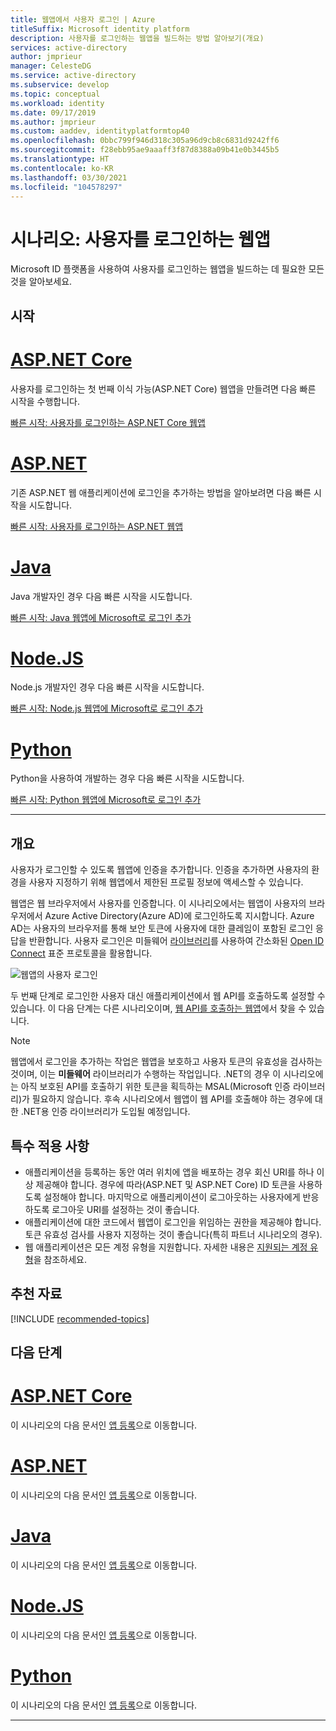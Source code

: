 ```yaml
---
title: 웹앱에서 사용자 로그인 | Azure
titleSuffix: Microsoft identity platform
description: 사용자를 로그인하는 웹앱을 빌드하는 방법 알아보기(개요)
services: active-directory
author: jmprieur
manager: CelesteDG
ms.service: active-directory
ms.subservice: develop
ms.topic: conceptual
ms.workload: identity
ms.date: 09/17/2019
ms.author: jmprieur
ms.custom: aaddev, identityplatformtop40
ms.openlocfilehash: 0bbc799f946d318c305a96d9cb8c6831d9242ff6
ms.sourcegitcommit: f28ebb95ae9aaaff3f87d8388a09b41e0b3445b5
ms.translationtype: HT
ms.contentlocale: ko-KR
ms.lasthandoff: 03/30/2021
ms.locfileid: "104578297"
---
```

# <a name="scenario-web-app-that-signs-in-users"></a>시나리오: 사용자를 로그인하는 웹앱

Microsoft ID 플랫폼을 사용하여 사용자를 로그인하는 웹앱을 빌드하는 데 필요한 모든 것을 알아보세요.

## <a name="getting-started"></a>시작

# <a name="aspnet-core"></a>[ASP.NET Core](#tab/aspnetcore)

사용자를 로그인하는 첫 번째 이식 가능(ASP.NET Core) 웹앱을 만들려면 다음 빠른 시작을 수행합니다.

[빠른 시작: 사용자를 로그인하는 ASP.NET Core 웹앱](quickstart-v2-aspnet-core-webapp.md)

# <a name="aspnet"></a>[ASP.NET](#tab/aspnet)

기존 ASP.NET 웹 애플리케이션에 로그인을 추가하는 방법을 알아보려면 다음 빠른 시작을 시도합니다.

[빠른 시작: 사용자를 로그인하는 ASP.NET 웹앱](quickstart-v2-aspnet-webapp.md)

# <a name="java"></a>[Java](#tab/java)

Java 개발자인 경우 다음 빠른 시작을 시도합니다.

[빠른 시작: Java 웹앱에 Microsoft로 로그인 추가](quickstart-v2-java-webapp.md)

# <a name="nodejs"></a>[Node.JS](#tab/nodejs)

Node.js 개발자인 경우 다음 빠른 시작을 시도합니다.

[빠른 시작: Node.js 웹앱에 Microsoft로 로그인 추가](quickstart-v2-nodejs-webapp-msal.md)

# <a name="python"></a>[Python](#tab/python)

Python을 사용하여 개발하는 경우 다음 빠른 시작을 시도합니다.

[빠른 시작: Python 웹앱에 Microsoft로 로그인 추가](quickstart-v2-python-webapp.md)

---

## <a name="overview"></a>개요

사용자가 로그인할 수 있도록 웹앱에 인증을 추가합니다. 인증을 추가하면 사용자의 환경을 사용자 지정하기 위해 웹앱에서 제한된 프로필 정보에 액세스할 수 있습니다.

웹앱은 웹 브라우저에서 사용자를 인증합니다. 이 시나리오에서는 웹앱이 사용자의 브라우저에서 Azure Active Directory(Azure AD)에 로그인하도록 지시합니다. Azure AD는 사용자의 브라우저를 통해 보안 토큰에 사용자에 대한 클레임이 포함된 로그인 응답을 반환합니다. 사용자 로그인은 미들웨어 [라이브러리](scenario-web-app-sign-user-app-configuration.md#microsoft-libraries-supporting-web-apps)를 사용하여 간소화된 [Open ID Connect](./v2-protocols-oidc.md) 표준 프로토콜을 활용합니다.

![웹앱의 사용자 로그인](./media/scenario-webapp/scenario-webapp-signs-in-users.svg)

두 번째 단계로 로그인한 사용자 대신 애플리케이션에서 웹 API를 호출하도록 설정할 수 있습니다. 이 다음 단계는 다른 시나리오이며, [웹 API를 호출하는 웹앱](scenario-web-app-call-api-overview.md)에서 찾을 수 있습니다.

> [!NOTE]
> 웹앱에서 로그인을 추가하는 작업은 웹앱을 보호하고 사용자 토큰의 유효성을 검사하는 것이며, 이는 **미들웨어** 라이브러리가 수행하는 작업입니다. .NET의 경우 이 시나리오에는 아직 보호된 API를 호출하기 위한 토큰을 획득하는 MSAL(Microsoft 인증 라이브러리)가 필요하지 않습니다. 후속 시나리오에서 웹앱이 웹 API를 호출해야 하는 경우에 대한 .NET용 인증 라이브러리가 도입될 예정입니다.

## <a name="specifics"></a>특수 적용 사항

- 애플리케이션을 등록하는 동안 여러 위치에 앱을 배포하는 경우 회신 URI를 하나 이상 제공해야 합니다. 경우에 따라(ASP.NET 및 ASP.NET Core) ID 토큰을 사용하도록 설정해야 합니다. 마지막으로 애플리케이션이 로그아웃하는 사용자에게 반응하도록 로그아웃 URI를 설정하는 것이 좋습니다.
- 애플리케이션에 대한 코드에서 웹앱이 로그인을 위임하는 권한을 제공해야 합니다. 토큰 유효성 검사를 사용자 지정하는 것이 좋습니다(특히 파트너 시나리오의 경우).
- 웹 애플리케이션은 모든 계정 유형을 지원합니다. 자세한 내용은 [지원되는 계정 유형](v2-supported-account-types.md)을 참조하세요.

## <a name="recommended-reading"></a>추천 자료

[!INCLUDE [recommended-topics](../../../includes/active-directory-develop-scenarios-prerequisites.md)]

## <a name="next-steps"></a>다음 단계

# <a name="aspnet-core"></a>[ASP.NET Core](#tab/aspnetcore)

이 시나리오의 다음 문서인 [앱 등록](./scenario-web-app-sign-user-app-registration.md?tabs=aspnetcore)으로 이동합니다.

# <a name="aspnet"></a>[ASP.NET](#tab/aspnet)

이 시나리오의 다음 문서인 [앱 등록](./scenario-web-app-sign-user-app-registration.md?tabs=aspnet)으로 이동합니다.

# <a name="java"></a>[Java](#tab/java)

이 시나리오의 다음 문서인 [앱 등록](./scenario-web-app-sign-user-app-registration.md?tabs=java)으로 이동합니다.

# <a name="nodejs"></a>[Node.JS](#tab/nodejs)

이 시나리오의 다음 문서인 [앱 등록](./scenario-web-app-sign-user-app-registration.md?tabs=nodejs)으로 이동합니다.

# <a name="python"></a>[Python](#tab/python)

이 시나리오의 다음 문서인 [앱 등록](./scenario-web-app-sign-user-app-registration.md?tabs=python)으로 이동합니다.

---

